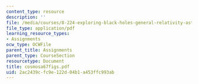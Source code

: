```yaml
---
content_type: resource
description: ''
file: /media/courses/8-224-exploring-black-holes-general-relativity-astrophysics-spring-2003/2ac2439cfc9e122d04b1a453ffc993ab_cosmosa67figs.pdf
file_type: application/pdf
learning_resource_types:
- Assignments
ocw_type: OCWFile
parent_title: Assignments
parent_type: CourseSection
resourcetype: Document
title: cosmosa67figs.pdf
uid: 2ac2439c-fc9e-122d-04b1-a453ffc993ab
---
```

